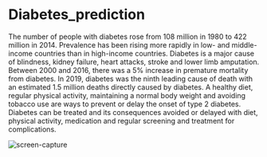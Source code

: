 # Diabetes_prediction
The number of people with diabetes rose from 108 million in 1980 to 422 million in 2014. Prevalence has been rising more rapidly in low- and middle-income countries than in high-income countries.
Diabetes is a major cause of blindness, kidney failure, heart attacks, stroke and lower limb amputation.
Between 2000 and 2016, there was a 5% increase in premature mortality from diabetes.
In 2019, diabetes was the ninth leading cause of death with an estimated 1.5 million deaths directly caused by diabetes.
A healthy diet, regular physical activity, maintaining a normal body weight and avoiding tobacco use are ways to prevent or delay the onset of type 2 diabetes.
Diabetes can be treated and its consequences avoided or delayed with diet, physical activity, medication and regular screening and treatment for complications.

![screen-capture](https://user-images.githubusercontent.com/72683141/145666845-9e46e2f6-8235-445e-89cb-bf2aff3f590c.gif)
